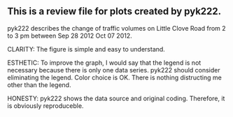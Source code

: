 ## This is a review file for plots created by pyk222.

pyk222 describes the change of traffic volumes on Little Clove Road from 2 to 3 pm between Sep 28 2012 Oct 07 2012.

CLARITY: The figure is simple and easy to understand. 

ESTHETIC: To improve the graph, I would say that the legend is not necessary because there is only one data series. pyk222 should consider eliminating the legend. Color choice is OK. There is nothing distructing me other than the legend. 

HONESTY: pyk222 shows the data source and original coding. Therefore, it is obviously reproduceble.



